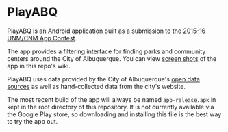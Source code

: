 # PlayABQ

PlayABQ is an Android application built as a submission to the [2015-16 UNM/CNM App Contest][App Contest].

The app provides a filtering interface for finding parks and community centers around the City of Albuquerque. You can view [screen shots] of the app in this repo's wiki.

PlayABQ uses data provided by the City of Albuquerque's [open data sources][CABQ opendata] as well as hand-collected data from the city's website.

The most recent build of the app will always be named `app-release.apk` in kept in the root directory of this repository.  It is not currently available via the Google Play store, so downloading and installing this file is the best way to try the app out.




[App Contest]: http://appcontest.unm.edu/
[CABQ opendata]: https://www.cabq.gov/abq-data/
[screen shots]: https://github.com/dmringo/play-abq/wiki/User-Interface

